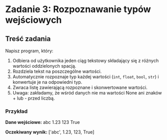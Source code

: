 # Zadanie 3: Rozpoznawanie typów wejściowych

## Treść zadania
Napisz program, który:
1. Odbiera od użytkownika jeden ciąg tekstowy składający się z różnych wartości oddzielonych spacją.
2. Rozdziela tekst na poszczególne wartości.
3. Automatycznie rozpoznaje typ każdej wartości (`int`, `float`, `bool`, `str`) i konwertuje je na odpowiedni typ.
4. Zwraca listę zawierającą rozpoznane i skonwertowane wartości.
5. Uwaga: zakładamy, że wśród danych nie ma wartości None ani znaków + lub - przed liczbą.

### Przykład
**Dane wejściowe:**
abc 1.23 123 True

**Oczekiwany wynik:**
['abc', 1.23, 123, True]
